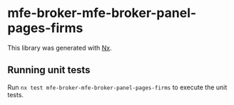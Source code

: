 # mfe-broker-mfe-broker-panel-pages-firms

This library was generated with [Nx](https://nx.dev).

## Running unit tests

Run `nx test mfe-broker-mfe-broker-panel-pages-firms` to execute the unit tests.
